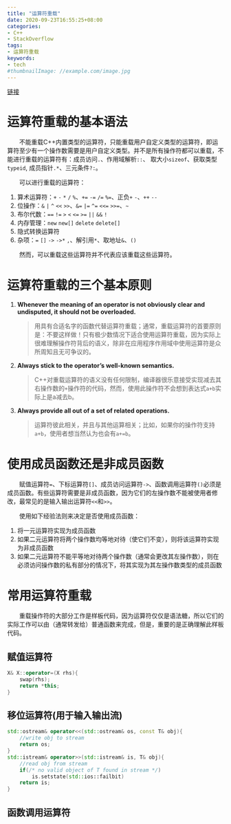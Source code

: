 ```yaml
---
title: "运算符重载"
date: 2020-09-23T16:55:25+08:00
categories:
- C++
- StackOverflow
tags:
- 运算符重载
keywords:
- tech
#thumbnailImage: //example.com/image.jpg
---
```

[链接](https://stackoverflow.com/questions/4421706/what-are-the-basic-rules-and-idioms-for-operator-overloading)
<!--more-->
# 运算符重载的基本语法
　　不能重载C++内置类型的运算符，只能重载用户自定义类型的运算符，即运算符至少有一个操作数需要是用户自定义类型。并不是所有操作符都可以重载，不能进行重载的运算符有：成员访问`.`、作用域解析`::`、 取大小`sizeof`、获取类型`typeid`, 成员指针`.*`、三元条件`?:`。

　　可以进行重载的运算符：
1. 算术运算符：`+` `-` `*` `/` `%`、`+=` `-=` `/=` `%=`、正负`+` `-`、`++` `--`
2. 位操作：`&` `|` `^` `<<` `>>`、`&=` `|=` `^=` `<<=` `>>=`、`~`
3. 布尔代数：`==` `!=` `>` `<` `<=` `>=` `||` `&&` `!`
4. 内存管理：`new` `new[]` `delete` `delete[]`
5. 隐式转换运算符
6. 杂项：`=` `[]` `->` `->*` `,`、解引用`*`、取地址`&`、`()`

　　然而，可以重载这些运算符并不代表应该重载这些运算符。

# 运算符重载的三个基本原则
1. **Whenever the meaning of an operator is not obviously clear and undisputed, it should not be overloaded.**
    > 用具有合适名字的函数代替运算符重载；通常，重载运算符的首要原则是：不要这样做！只有极少数情况下适合使用运算符重载，因为实际上很难理解操作符背后的语义，除非在应用程序作用域中使用运算符是众所周知且无可争议的。
2. **Always stick to the operator’s well-known semantics.**
    > C++对重载运算符的语义没有任何限制，编译器很乐意接受实现减去其右操作数的`+`操作符的代码，然而，使用此操作符不会想到表达式`a+b`实际上是a减去b。
3. **Always provide all out of a set of related operations.**
    > 运算符彼此相关，并且与其他运算相关；比如，如果你的操作符支持`a+b`，使用者想当然认为也会有`a+=b`。

# 使用成员函数还是非成员函数
　　赋值运算符`=`、下标运算符`[]`、成员访问运算符`->`、函数调用运算符`()`必须是成员函数。有些运算符需要是非成员函数，因为它们的左操作数不能被使用者修改，最常见的是输入输出运算符`<<`和`>>`。

　　使用如下经验法则来决定是否使用成员函数：
1. 将一元运算符实现为成员函数
2. 如果二元运算符将两个操作数均等地对待（使它们不变），则将该运算符实现为非成员函数
3. 如果二元运算符不能平等地对待两个操作数（通常会更改其左操作数），则在必须访问操作数的私有部分的情况下，将其实现为其左操作数类型的成员函数

# 常用运算符重载
　　重载操作符的大部分工作是样板代码，因为运算符仅仅是语法糖，所以它们的实际工作可以由（通常转发给）普通函数来完成，但是，重要的是正确理解此样板代码。

## 赋值运算符
```cpp
X& X::operator=(X rhs){
    swap(rhs);
    return *this;
}
```

## 移位运算符(用于输入输出流)
```cpp
std::ostream& operator<<(std::ostream& os, const T& obj){
    //write obj to stream
    return os;
}
std::istream& operator>>(std::istream& is, T& obj){
    //read obj from stream
    if(/* no valid object of T found in stream */)
        is.setstate(std::ios::failbit)
    return is;
}
```

## 函数调用运算符
　　
